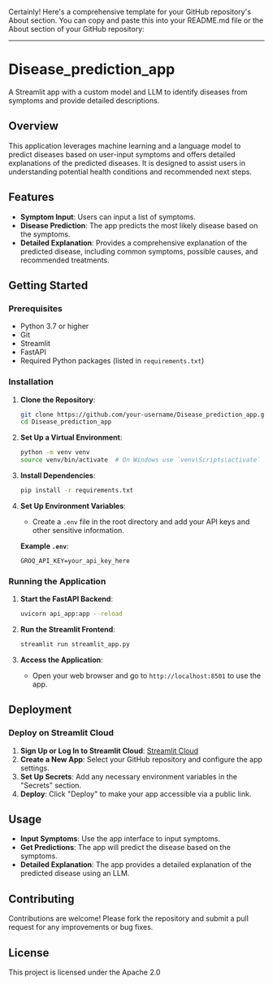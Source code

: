 Certainly! Here's a comprehensive template for your GitHub repository's About section. You can copy and paste this into your README.md file or the About section of your GitHub repository:

---

# Disease_prediction_app

A Streamlit app with a custom model and LLM to identify diseases from symptoms and provide detailed descriptions.

## Overview

This application leverages machine learning and a language model to predict diseases based on user-input symptoms and offers detailed explanations of the predicted diseases. It is designed to assist users in understanding potential health conditions and recommended next steps.

## Features

- **Symptom Input**: Users can input a list of symptoms.
- **Disease Prediction**: The app predicts the most likely disease based on the symptoms.
- **Detailed Explanation**: Provides a comprehensive explanation of the predicted disease, including common symptoms, possible causes, and recommended treatments.

## Getting Started

### Prerequisites

- Python 3.7 or higher
- Git
- Streamlit
- FastAPI
- Required Python packages (listed in `requirements.txt`)

### Installation

1. **Clone the Repository**:
   ```bash
   git clone https://github.com/your-username/Disease_prediction_app.git
   cd Disease_prediction_app
   ```

2. **Set Up a Virtual Environment**:
   ```bash
   python -m venv venv
   source venv/bin/activate  # On Windows use `venv\Scripts\activate`
   ```

3. **Install Dependencies**:
   ```bash
   pip install -r requirements.txt
   ```

4. **Set Up Environment Variables**:
   - Create a `.env` file in the root directory and add your API keys and other sensitive information.

   **Example `.env`**:
   ```plaintext
   GROQ_API_KEY=your_api_key_here
   ```

### Running the Application

1. **Start the FastAPI Backend**:
   ```bash
   uvicorn api_app:app --reload
   ```

2. **Run the Streamlit Frontend**:
   ```bash
   streamlit run streamlit_app.py
   ```

3. **Access the Application**:
   - Open your web browser and go to `http://localhost:8501` to use the app.

## Deployment

### Deploy on Streamlit Cloud

1. **Sign Up or Log In to Streamlit Cloud**: [Streamlit Cloud](https://streamlit.io/cloud)
2. **Create a New App**: Select your GitHub repository and configure the app settings.
3. **Set Up Secrets**: Add any necessary environment variables in the "Secrets" section.
4. **Deploy**: Click "Deploy" to make your app accessible via a public link.

## Usage

- **Input Symptoms**: Use the app interface to input symptoms.
- **Get Predictions**: The app will predict the disease based on the symptoms.
- **Detailed Explanation**: The app provides a detailed explanation of the predicted disease using an LLM.

## Contributing

Contributions are welcome! Please fork the repository and submit a pull request for any improvements or bug fixes.

## License

This project is licensed under the Apache 2.0


